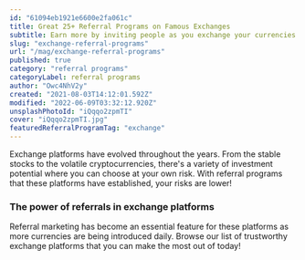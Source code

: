 ```yaml
---
id: "61094eb1921e6600e2fa061c"
title: Great 25+ Referral Programs on Famous Exchanges
subtitle: Earn more by inviting people as you exchange your currencies.
slug: "exchange-referral-programs"
url: "/mag/exchange-referral-programs"
published: true
category: "referral programs"
categoryLabel: referral programs
author: "Owc4NhV2y"
created: "2021-08-03T14:12:01.592Z"
modified: "2022-06-09T03:32:12.920Z"
unsplashPhotoId: "iQqqo2zpmTI"
cover: "iQqqo2zpmTI.jpg"
featuredReferralProgramTag: "exchange"
---
```

Exchange platforms have evolved throughout the years. From the stable stocks to the volatile cryptocurrencies, there's a variety of investment potential where you can choose at your own risk. With referral programs that these platforms have established, your risks are lower!

### **The power of referrals in exchange platforms**

Referral marketing has become an essential feature for these platforms as more currencies are being introduced daily. Browse our list of trustworthy exchange platforms that you can make the most out of today!